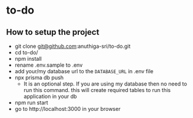 # to-do

## How to setup the project
- git clone git@github.com:anuthiga-sri/to-do.git
- cd to-do/
- npm install
- rename .env.sample to .env
- add your/my database url to the `DATABASE_URL` in .env file
- npx prisma db push
   - It is an optional step. If you are using my database then no need to run this command. this will create required tables to run this application in your db
- npm run start
- go to http://localhost:3000 in your browser

